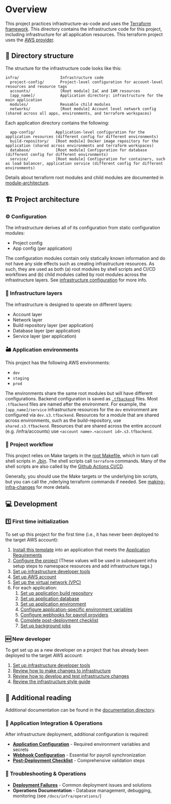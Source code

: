 # Overview

This project practices infrastructure-as-code and uses the [Terraform framework](https://www.terraform.io). This directory contains the infrastructure code for this project, including infrastructure for all application resources. This terraform project uses the [AWS provider](https://registry.terraform.io/providers/hashicorp/aws/latest/docs).

## 📂 Directory structure

The structure for the infrastructure code looks like this:

```text
infra/                  Infrastructure code
  project-config/       Project-level configuration for account-level resources and resource tags
  accounts/             [Root module] IaC and IAM resources
  [app_name]/           Application directory: infrastructure for the main application
  modules/              Reusable child modules
  networks/             [Root module] Account level network config (shared across all apps, environments, and terraform workspaces)
```

Each application directory contains the following:

```text
  app-config/         Application-level configuration for the application resources (different config for different environments)
  build-repository/   [Root module] Docker image repository for the application (shared across environments and terraform workspaces)
  database/           [Root module] Configuration for database (different config for different environments)
  service/            [Root module] Configuration for containers, such as load balancer, application service (different config for different environments)
```

Details about terraform root modules and child modules are documented in [module-architecture](/docs/infra/module-architecture.md).

## 🏗️ Project architecture

### ⚙️ Configuration

The infrastructure derives all of its configuration from static configuration modules:

- Project config
- App config (per application)

The configuration modules contain only statically known information and do not have any side effects such as creating infrastructure resources. As such, they are used as both (a) root modules by shell scripts and CI/CD workflows and (b) child modules called by root modules across the infrastructure layers. See [infrastructure configuration](/docs/infra/infrastructure-configuration.md) for more info.

### 🧅 Infrastructure layers

The infrastructure is designed to operate on different layers:

- Account layer
- Network layer
- Build repository layer (per application)
- Database layer (per application)
- Service layer (per application)

### 🏜️ Application environments

This project has the following AWS environments:

- `dev`
- `staging`
- `prod`

The environments share the same root modules but will have different configurations. Backend configuration is saved as [`.tfbackend`](https://developer.hashicorp.com/terraform/language/backend#partial-configuration) files. Most `.tfbackend` files are named after the environment. For example, the `[app_name]/service` infrastructure resources for the `dev` environment are configured via `dev.s3.tfbackend`. Resources for a module that are shared across environments, such as the build-repository, use `shared.s3.tfbackend`. Resources that are shared across the entire account (e.g. /infra/accounts) use `<account name>.<account id>.s3.tfbackend`.

### 🔀 Project workflow

This project relies on Make targets in the [root Makefile](/Makefile), which in turn call shell scripts in [./bin](/bin). The shell scripts call `terraform` commands. Many of the shell scripts are also called by the [Github Actions CI/CD](/.github/workflows).

Generally, you should use the Make targets or the underlying bin scripts, but you can call the ,nderlying terraform commands if needed. See [making-infra-changes](/docs/infra/making-infra-changes.md) for more details.

## 💻 Development

### 1️⃣ First time initialization

To set up this project for the first time (i.e., it has never been deployed to the target AWS account):

1. [Install this template](/README.md#installation) into an application that meets the [Application Requirements](/README.md#application-requirements)
2. [Configure the project](/infra/project-config/main.tf) (These values will be used in subsequent infra setup steps to namespace resources and add infrastructure tags.)
3. [Set up infrastructure developer tools](/docs/infra/set-up-infrastructure-tools.md)
4. [Set up AWS account](/docs/infra/set-up-aws-account.md)
5. [Set up the virtual network (VPC)](/docs/infra/set-up-network.md)
6. For each application:
    1. [Set up application build repository](/docs/infra/set-up-app-build-repository.md)
    2. [Set up application database](/docs/infra/set-up-database.md)
    3. [Set up application environment](/docs/infra/set-up-app-env.md)
    4. [Configure application-specific environment variables](/docs/infra/application/application-configuration.md)
    5. [Configure webhooks for payroll providers](/docs/infra/application/webhook-configuration.md)
    6. [Complete post-deployment checklist](/docs/infra/reference/post-deployment-checklist.md)
    7. [Set up background jobs](/docs/infra/background-jobs.md)

### 🆕 New developer

To get set up as a new developer on a project that has already been deployed to the target AWS account:

1. [Set up infrastructure developer tools](/docs/infra/set-up-infrastructure-tools.md)
2. [Review how to make changes to infrastructure](/docs/infra/making-infra-changes.md)
3. [Review how to develop and test infrastructure changes](/docs/infra/develop-and-test-infrastructure-in-isolation-using-workspaces.md)
4. [Review the infrastructure style guide](/docs/infra/style-guide.md)

## 📇 Additional reading

Additional documentation can be found in the [documentation directory](/docs/infra).

### 🚀 Application Integration & Operations

After infrastructure deployment, additional configuration is required:

- **[Application Configuration](/docs/infra/application/application-configuration.md)** - Required environment variables and secrets
- **[Webhook Configuration](/docs/infra/application/webhook-configuration.md)** - Essential for payroll synchronization
- **[Post-Deployment Checklist](/docs/infra/reference/post-deployment-checklist.md)** - Comprehensive validation steps

### 🔧 Troubleshooting & Operations

- **[Deployment Failures](/docs/infra/troubleshooting/deployment-failures.md)** - Common deployment issues and solutions
- **Operations Documentation** - Database management, debugging, monitoring (see `/docs/infra/operations/`)
